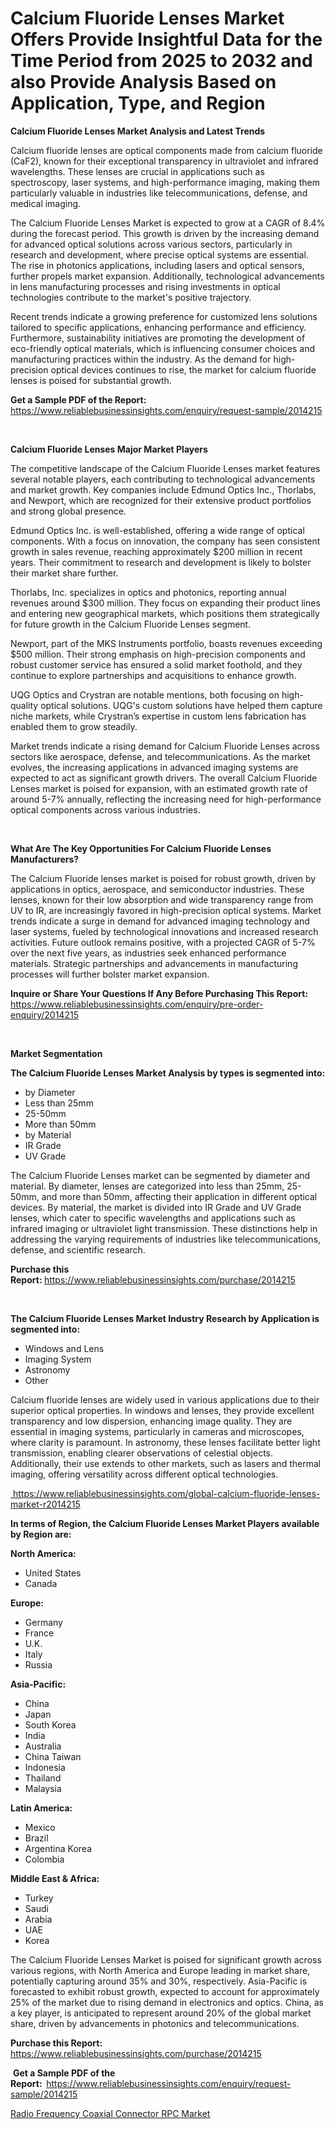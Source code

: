 <p><h1>Calcium Fluoride Lenses Market Offers Provide Insightful Data for the Time Period from 2025 to 2032 and also Provide Analysis Based on Application, Type, and Region</h1></p><p><strong>Calcium Fluoride Lenses Market Analysis and Latest Trends</strong></p>
<p><p>Calcium fluoride lenses are optical components made from calcium fluoride (CaF2), known for their exceptional transparency in ultraviolet and infrared wavelengths. These lenses are crucial in applications such as spectroscopy, laser systems, and high-performance imaging, making them particularly valuable in industries like telecommunications, defense, and medical imaging.</p><p>The Calcium Fluoride Lenses Market is expected to grow at a CAGR of 8.4% during the forecast period. This growth is driven by the increasing demand for advanced optical solutions across various sectors, particularly in research and development, where precise optical systems are essential. The rise in photonics applications, including lasers and optical sensors, further propels market expansion. Additionally, technological advancements in lens manufacturing processes and rising investments in optical technologies contribute to the market's positive trajectory.</p><p>Recent trends indicate a growing preference for customized lens solutions tailored to specific applications, enhancing performance and efficiency. Furthermore, sustainability initiatives are promoting the development of eco-friendly optical materials, which is influencing consumer choices and manufacturing practices within the industry. As the demand for high-precision optical devices continues to rise, the market for calcium fluoride lenses is poised for substantial growth.</p></p>
<p><strong>Get a Sample PDF of the Report:&nbsp;</strong> <a href="https://www.reliablebusinessinsights.com/enquiry/request-sample/2014215?utm_campaign=63&utm_medium=2&utm_source=Github&utm_content=ia&utm_term=17012025&utm_id=calcium-fluoride-lenses">https://www.reliablebusinessinsights.com/enquiry/request-sample/2014215</a></p>
<p>&nbsp;</p>
<p><strong>Calcium Fluoride Lenses Major Market Players</strong></p>
<p><p>The competitive landscape of the Calcium Fluoride Lenses market features several notable players, each contributing to technological advancements and market growth. Key companies include Edmund Optics Inc., Thorlabs, and Newport, which are recognized for their extensive product portfolios and strong global presence.</p><p>Edmund Optics Inc. is well-established, offering a wide range of optical components. With a focus on innovation, the company has seen consistent growth in sales revenue, reaching approximately $200 million in recent years. Their commitment to research and development is likely to bolster their market share further.</p><p>Thorlabs, Inc. specializes in optics and photonics, reporting annual revenues around $300 million. They focus on expanding their product lines and entering new geographical markets, which positions them strategically for future growth in the Calcium Fluoride Lenses segment.</p><p>Newport, part of the MKS Instruments portfolio, boasts revenues exceeding $500 million. Their strong emphasis on high-precision components and robust customer service has ensured a solid market foothold, and they continue to explore partnerships and acquisitions to enhance growth.</p><p>UQG Optics and Crystran are notable mentions, both focusing on high-quality optical solutions. UQG's custom solutions have helped them capture niche markets, while Crystran’s expertise in custom lens fabrication has enabled them to grow steadily.</p><p>Market trends indicate a rising demand for Calcium Fluoride Lenses across sectors like aerospace, defense, and telecommunications. As the market evolves, the increasing applications in advanced imaging systems are expected to act as significant growth drivers. The overall Calcium Fluoride Lenses market is poised for expansion, with an estimated growth rate of around 5-7% annually, reflecting the increasing need for high-performance optical components across various industries.</p></p>
<p>&nbsp;</p>
<p><strong>What Are The Key Opportunities For Calcium Fluoride Lenses Manufacturers?</strong></p>
<p><p>The Calcium Fluoride lenses market is poised for robust growth, driven by applications in optics, aerospace, and semiconductor industries. These lenses, known for their low absorption and wide transparency range from UV to IR, are increasingly favored in high-precision optical systems. Market trends indicate a surge in demand for advanced imaging technology and laser systems, fueled by technological innovations and increased research activities. Future outlook remains positive, with a projected CAGR of 5-7% over the next five years, as industries seek enhanced performance materials. Strategic partnerships and advancements in manufacturing processes will further bolster market expansion.</p></p>
<p><strong>Inquire or Share Your Questions If Any Before Purchasing This Report:</strong> <a href="https://www.reliablebusinessinsights.com/enquiry/pre-order-enquiry/2014215?utm_campaign=63&utm_medium=2&utm_source=Github&utm_content=ia&utm_term=17012025&utm_id=calcium-fluoride-lenses">https://www.reliablebusinessinsights.com/enquiry/pre-order-enquiry/2014215</a></p>
<p>&nbsp;</p>
<p><strong>Market Segmentation</strong></p>
<p><strong>The Calcium Fluoride Lenses Market Analysis by types is segmented into:</strong></p>
<p><ul><li>by Diameter</li><li>Less than 25mm</li><li>25-50mm</li><li>More than 50mm</li><li>by Material</li><li>IR Grade</li><li>UV Grade</li></ul></p>
<p><p>The Calcium Fluoride Lenses market can be segmented by diameter and material. By diameter, lenses are categorized into less than 25mm, 25-50mm, and more than 50mm, affecting their application in different optical devices. By material, the market is divided into IR Grade and UV Grade lenses, which cater to specific wavelengths and applications such as infrared imaging or ultraviolet light transmission. These distinctions help in addressing the varying requirements of industries like telecommunications, defense, and scientific research.</p></p>
<p><strong>Purchase this Report:&nbsp;</strong><a href="https://www.reliablebusinessinsights.com/purchase/2014215?utm_campaign=63&utm_medium=2&utm_source=Github&utm_content=ia&utm_term=17012025&utm_id=calcium-fluoride-lenses">https://www.reliablebusinessinsights.com/purchase/2014215</a></p>
<p>&nbsp;</p>
<p><strong>The Calcium Fluoride Lenses Market Industry Research by Application is segmented into:</strong></p>
<p><ul><li>Windows and Lens</li><li>Imaging System</li><li>Astronomy</li><li>Other</li></ul></p>
<p><p>Calcium fluoride lenses are widely used in various applications due to their superior optical properties. In windows and lenses, they provide excellent transparency and low dispersion, enhancing image quality. They are essential in imaging systems, particularly in cameras and microscopes, where clarity is paramount. In astronomy, these lenses facilitate better light transmission, enabling clearer observations of celestial objects. Additionally, their use extends to other markets, such as lasers and thermal imaging, offering versatility across different optical technologies.</p></p>
<p><a href="https://www.reliablebusinessinsights.com/global-calcium-fluoride-lenses-market-r2014215?utm_campaign=63&utm_medium=2&utm_source=Github&utm_content=ia&utm_term=17012025&utm_id=calcium-fluoride-lenses">&nbsp;https://www.reliablebusinessinsights.com/global-calcium-fluoride-lenses-market-r2014215</a></p>
<p><strong>In terms of Region, the Calcium Fluoride Lenses Market Players available by Region are:</strong></p>
<p>
    <p> <strong> North America: </strong>
        <ul>
            <li>United States</li>
            <li>Canada</li>
        </ul>
        </p> 
    <p> <strong> Europe: </strong>
        <ul>
            <li>Germany</li>
            <li>France</li>
            <li>U.K.</li>
            <li>Italy</li>
            <li>Russia</li>
        </ul>
        </p> 
    <p> <strong> Asia-Pacific: </strong>
        <ul>
            <li>China</li>
            <li>Japan</li>
            <li>South Korea</li>
            <li>India</li>
            <li>Australia</li>
            <li>China Taiwan</li>
            <li>Indonesia</li>
            <li>Thailand</li>
            <li>Malaysia</li>
        </ul>
        </p> 
    <p> <strong> Latin America: </strong>
        <ul>
            <li>Mexico</li>
            <li>Brazil</li>
            <li>Argentina Korea</li>
            <li>Colombia</li>
        </ul>
        </p> 
    <p> <strong> Middle East & Africa: </strong>
        <ul>
            <li>Turkey</li>
            <li>Saudi</li>
            <li>Arabia</li>
            <li>UAE</li>
            <li>Korea</li>
        </ul>
    </p>
    </p>
<p><p>The Calcium Fluoride Lenses Market is poised for significant growth across various regions, with North America and Europe leading in market share, potentially capturing around 35% and 30%, respectively. Asia-Pacific is forecasted to exhibit robust growth, expected to account for approximately 25% of the market due to rising demand in electronics and optics. China, as a key player, is anticipated to represent around 20% of the global market share, driven by advancements in photonics and telecommunications.</p></p>
<p><strong>Purchase this Report: </strong><a href="https://www.reliablebusinessinsights.com/purchase/2014215?utm_campaign=63&utm_medium=2&utm_source=Github&utm_content=ia&utm_term=17012025&utm_id=calcium-fluoride-lenses">https://www.reliablebusinessinsights.com/purchase/2014215</a></p>
<p>&nbsp;<strong>Get a Sample PDF of the Report:&nbsp;&nbsp;</strong><a href="https://www.reliablebusinessinsights.com/enquiry/request-sample/2014215?utm_campaign=63&utm_medium=2&utm_source=Github&utm_content=ia&utm_term=17012025&utm_id=calcium-fluoride-lenses">https://www.reliablebusinessinsights.com/enquiry/request-sample/2014215</a></p>
<p><strong></strong></p>
<p><p><a href="https://github.com/barnickclara79/Market-Research-Report-List-1/blob/main/radio-frequency-coaxial-connector-rpc-market.md?utm_campaign=63&utm_medium=2&utm_source=Github&utm_content=ia&utm_term=17012025&utm_id=calcium-fluoride-lenses">Radio Frequency Coaxial Connector RPC Market</a></p></p>
